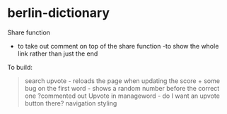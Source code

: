 # berlin-dictionary


Share function 
- to take out comment on top of the share function
-to show the whole link rather than just the end

To build:
>search
>upvote - reloads the page when updating the score + some bug on the first word - shows a random number before the correct one
    ?commented out Upvote in manageword - do I want an upvote button there?
>navigation
>styling
	


